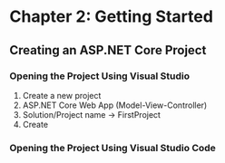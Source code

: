 # Chapter 2: Getting Started

## Creating an ASP.NET Core Project

### Opening the Project Using Visual Studio

1. Create a new project
2. ASP.NET Core Web App (Model-View-Controller)
3. Solution/Project name -> FirstProject
4. Create

### Opening the Project Using Visual Studio Code
